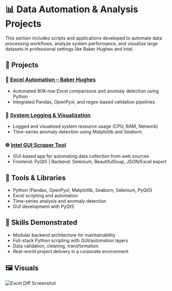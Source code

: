 # 📊 Data Automation & Analysis Projects

This section includes scripts and applications developed to automate data processing workflows, analyze system performance, and visualize large datasets in professional settings like Baker Hughes and Intel.

## 📁 Projects

### 🔧 [Excel Automation – Baker Hughes](./baker_hughes_excel_automation/)

- Automated 80K-row Excel comparisons and anomaly detection using Python
- Integrated Pandas, OpenPyxl, and regex-based validation pipelines

### 🧠 [System Logging & Visualization](./baker_hughes_logging_tool/)

- Logged and visualized system resource usage (CPU, RAM, Network)
- Time-series anomaly detection using Matplotlib and Seaborn

### 🌐 [Intel GUI Scraper Tool](./intel_scraper_gui/)

- GUI-based app for automating data collection from web sources
- Frontend: PyQt5 | Backend: Selenium, BeautifulSoup, JSON/Excel export

## 🧰 Tools & Libraries

- Python (Pandas, OpenPyxl, Matplotlib, Seaborn, Selenium, PyQt5)
- Excel scripting and automation
- Time-series analysis and anomaly detection
- GUI development with PyQt5

## 🧠 Skills Demonstrated

- Modular backend architecture for maintainability
- Full-stack Python scripting with GUI/automation layers
- Data validation, cleaning, transformation
- Real-world project delivery in a corporate environment

## 🖼 Visuals

![Excel Diff Screenshot](../assets/figures/excel_diff.png)
